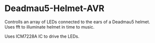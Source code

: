 Deadmau5-Helmet-AVR
===================

Controlls an array of LEDs connected to the ears of a Deadmau5 helmet. Uses fft to illuminate helmet in time to music.

Uses  ICM7228A IC to drive the LEDs.